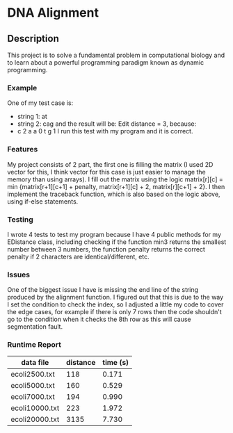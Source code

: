 # DNA Alignment

## Description
This project is to solve a fundamental problem in computational biology and to learn about a powerful programming paradigm known as dynamic programming.

### Example
One of my test case is:
- string 1: at
- string 2: cag
and the result will be:
Edit distance = 3, because:
- c 2
a a 0
t g 1
I run this test with my program and it is correct.

### Features
My project consists of 2 part, the first one is filling the matrix (I used 2D vector for this, I think vector for this case is just easier to manage the memory than using arrays). I fill out the matrix using the logic matrix[r][c] = min {matrix[r+1][c+1] + penalty, matrix[r+1][c] + 2, matrix[r][c+1] + 2}. I then implement the traceback function, which is also based on the logic above, using if-else statements.

### Testing
I wrote 4 tests to test my program because I have 4 public methods for my EDistance class, including checking if the function min3 returns the smallest number between 3 numbers, the function penalty returns the correct penalty if 2 characters are identical/different, etc.

### Issues
One of the biggest issue I have is missing the end line of the string produced by the alignment function. I figured out that this is due to the way I set the condition to check the index, so I adjusted a little my code to cover the edge cases, for example if there is only 7 rows then the code shouldn't go to the condition when it checks the 8th row as this will cause segmentation fault.


### Runtime Report
| data file    | distance | time (s) |
|--------------|----------|----------|
|ecoli2500.txt |      118 |    0.171 |
|ecoli5000.txt |      160 |    0.529 |
|ecoli7000.txt |      194 |    0.990 |
|ecoli10000.txt|      223 |    1.972 |
|ecoli20000.txt|     3135 |    7.730 |

